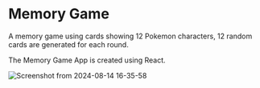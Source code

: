 # Memory Game

A memory game using cards showing 12 Pokemon characters, 12 random cards are generated for each round.

The Memory Game App is created using React.

![Screenshot from 2024-08-14 16-35-58](https://github.com/user-attachments/assets/bde52381-04c8-4f61-88be-8e4e00ea6e03)
